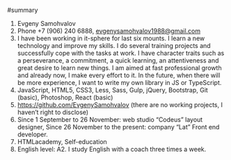 #summary

1.	Evgeny Samohvalov 
2.	Phone +7 (906) 240 6888, evgenysamohvalov1988@gmail.com
3.	I have been working in it-sphere for last six mounts. I learn a new technology and improve my skills. I do several training projects and successfully cope with the tasks at work. I have character traits such as a perseverance, a commitment, a quick learning, an attentiveness and great desire to learn new things. I am aimed at fast professional growth and already now, I make every effort to it. In the future, when there will be more experience, I want to write my own library in JS or TypeScript.
4.	JavaScript, HTML5, CSS3, Less, Sass, Gulp, jQuery, Bootstrap, Git (basic), Photoshop, React (basic)
5.	https://github.com/EvgenySamohvalov (there are no working projects, I haven’t right to disclose)
6.	Since 1 September to 26 November: web studio “Codeus” layout designer, 
Since 26 November to the present: company “Lat” Front end developer.
7.	HTMLacademy, Self-education
8.	English level: А2. I study English with a coach three times a week.

